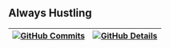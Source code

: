<h2 style= "display: flex; ">Always Hustling</h2>

   | [![GitHub Commits](http://github-profile-summary-cards.vercel.app/api/cards/productive-time?username=EduardoMarcal-347&theme=dracula&utcOffset=-3)](https://github.com/vn7n24fzkq/github-profile-summary-cards) | [![GitHub Details](http://github-profile-summary-cards.vercel.app/api/cards/profile-details?username=EduardoMarcal-347&theme=dracula)](https://github.com/vn7n24fzkq/github-profile-summary-cards) |  
 | ----------- | ----------- |

